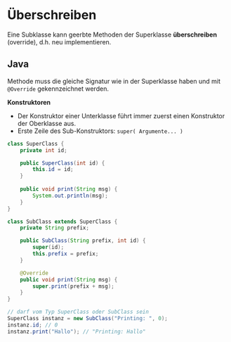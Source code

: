 # Überschreiben
Eine Subklasse kann geerbte Methoden der Superklasse **überschreiben** (override), d.h. neu implementieren.

## Java
Methode muss die gleiche Signatur wie in der Superklasse haben und mit `@Override` gekennzeichnet werden.

**Konstruktoren**
- Der Konstruktor einer Unterklasse führt immer zuerst einen Konstruktor der Oberklasse aus.
- Erste Zeile des Sub-Konstruktors: `super( Argumente... )`

```java
class SuperClass {
	private int id;

	public SuperClass(int id) {
		this.id = id;
	}
	
	public void print(String msg) {
		System.out.println(msg);
	}
}

class SubClass extends SuperClass {
	private String prefix;

	public SubClass(String prefix, int id) {
		super(id);
		this.prefix = prefix;
	}

	@Override
	public void print(String msg) {
		super.print(prefix + msg);
	}
}

// darf vom Typ SuperClass oder SubClass sein
SuperClass instanz = new SubClass("Printing: ", 0);
instanz.id; // 0
instanz.print("Hallo"); // "Printing: Hallo"
```

